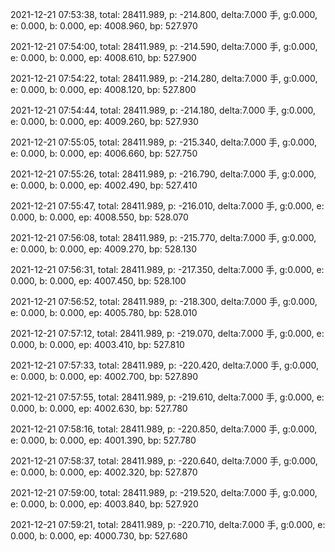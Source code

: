 2021-12-21 07:53:38, total: 28411.989, p: -214.800, delta:7.000 手, g:0.000, e: 0.000, b: 0.000, ep: 4008.960, bp: 527.970

2021-12-21 07:54:00, total: 28411.989, p: -214.590, delta:7.000 手, g:0.000, e: 0.000, b: 0.000, ep: 4008.610, bp: 527.900

2021-12-21 07:54:22, total: 28411.989, p: -214.280, delta:7.000 手, g:0.000, e: 0.000, b: 0.000, ep: 4008.120, bp: 527.800

2021-12-21 07:54:44, total: 28411.989, p: -214.180, delta:7.000 手, g:0.000, e: 0.000, b: 0.000, ep: 4009.260, bp: 527.930

2021-12-21 07:55:05, total: 28411.989, p: -215.340, delta:7.000 手, g:0.000, e: 0.000, b: 0.000, ep: 4006.660, bp: 527.750

2021-12-21 07:55:26, total: 28411.989, p: -216.790, delta:7.000 手, g:0.000, e: 0.000, b: 0.000, ep: 4002.490, bp: 527.410

2021-12-21 07:55:47, total: 28411.989, p: -216.010, delta:7.000 手, g:0.000, e: 0.000, b: 0.000, ep: 4008.550, bp: 528.070

2021-12-21 07:56:08, total: 28411.989, p: -215.770, delta:7.000 手, g:0.000, e: 0.000, b: 0.000, ep: 4009.270, bp: 528.130

2021-12-21 07:56:31, total: 28411.989, p: -217.350, delta:7.000 手, g:0.000, e: 0.000, b: 0.000, ep: 4007.450, bp: 528.100

2021-12-21 07:56:52, total: 28411.989, p: -218.300, delta:7.000 手, g:0.000, e: 0.000, b: 0.000, ep: 4005.780, bp: 528.010

2021-12-21 07:57:12, total: 28411.989, p: -219.070, delta:7.000 手, g:0.000, e: 0.000, b: 0.000, ep: 4003.410, bp: 527.810

2021-12-21 07:57:33, total: 28411.989, p: -220.420, delta:7.000 手, g:0.000, e: 0.000, b: 0.000, ep: 4002.700, bp: 527.890

2021-12-21 07:57:55, total: 28411.989, p: -219.610, delta:7.000 手, g:0.000, e: 0.000, b: 0.000, ep: 4002.630, bp: 527.780

2021-12-21 07:58:16, total: 28411.989, p: -220.850, delta:7.000 手, g:0.000, e: 0.000, b: 0.000, ep: 4001.390, bp: 527.780

2021-12-21 07:58:37, total: 28411.989, p: -220.640, delta:7.000 手, g:0.000, e: 0.000, b: 0.000, ep: 4002.320, bp: 527.870

2021-12-21 07:59:00, total: 28411.989, p: -219.520, delta:7.000 手, g:0.000, e: 0.000, b: 0.000, ep: 4003.840, bp: 527.920

2021-12-21 07:59:21, total: 28411.989, p: -220.710, delta:7.000 手, g:0.000, e: 0.000, b: 0.000, ep: 4000.730, bp: 527.680